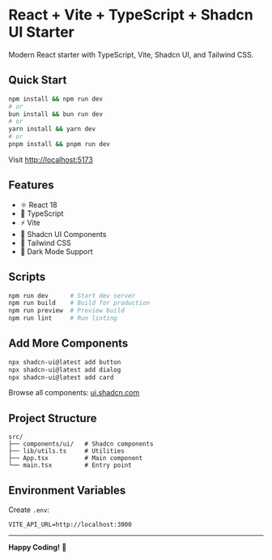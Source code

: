# React + Vite + TypeScript + Shadcn UI Starter

Modern React starter with TypeScript, Vite, Shadcn UI, and Tailwind CSS.

## Quick Start

```bash
npm install && npm run dev
# or
bun install && bun run dev
# or
yarn install && yarn dev
# or
pnpm install && pnpm run dev
```

Visit [http://localhost:5173](http://localhost:5173)

## Features

- ⚛️ React 18
- 🔷 TypeScript
- ⚡ Vite
- 🎨 Shadcn UI Components
- 🎯 Tailwind CSS
- 🌙 Dark Mode Support

## Scripts

```bash
npm run dev      # Start dev server
npm run build    # Build for production
npm run preview  # Preview build
npm run lint     # Run linting
```

## Add More Components

```bash
npx shadcn-ui@latest add button
npx shadcn-ui@latest add dialog
npx shadcn-ui@latest add card
```

Browse all components: [ui.shadcn.com](https://ui.shadcn.com)

## Project Structure

```
src/
├── components/ui/   # Shadcn components
├── lib/utils.ts     # Utilities
├── App.tsx          # Main component
└── main.tsx         # Entry point
```

## Environment Variables

Create `.env`:
```env
VITE_API_URL=http://localhost:3000
```

---

**Happy Coding!** 🎉
